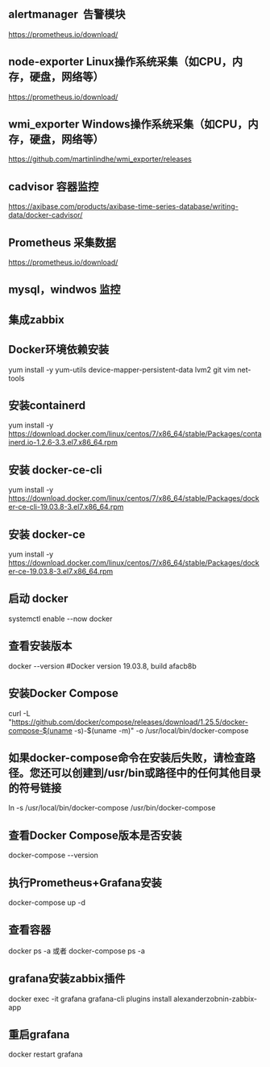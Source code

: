 ## alertmanager  告警模块
https://prometheus.io/download/

## node-exporter Linux操作系统采集（如CPU，内存，硬盘，网络等）
https://prometheus.io/download/

## wmi_exporter Windows操作系统采集（如CPU，内存，硬盘，网络等）
https://github.com/martinlindhe/wmi_exporter/releases

## cadvisor 容器监控
https://axibase.com/products/axibase-time-series-database/writing-data/docker-cadvisor/

## Prometheus 采集数据
https://prometheus.io/download/

## mysql，windwos 监控

## 集成zabbix

## Docker环境依赖安装
yum install -y yum-utils device-mapper-persistent-data lvm2 git vim net-tools

## 安装containerd
yum  install -y https://download.docker.com/linux/centos/7/x86_64/stable/Packages/containerd.io-1.2.6-3.3.el7.x86_64.rpm

## 安装 docker-ce-cli
yum install -y https://download.docker.com/linux/centos/7/x86_64/stable/Packages/docker-ce-cli-19.03.8-3.el7.x86_64.rpm

## 安装 docker-ce
yum install -y https://download.docker.com/linux/centos/7/x86_64/stable/Packages/docker-ce-19.03.8-3.el7.x86_64.rpm

## 启动 docker
systemctl enable --now docker

## 查看安装版本
docker --version
#Docker version 19.03.8, build afacb8b

## 安装Docker Compose
curl -L "https://github.com/docker/compose/releases/download/1.25.5/docker-compose-$(uname -s)-$(uname -m)" -o /usr/local/bin/docker-compose

## 如果docker-compose命令在安装后失败，请检查路径。您还可以创建到/usr/bin或路径中的任何其他目录的符号链接
ln -s /usr/local/bin/docker-compose /usr/bin/docker-compose

## 查看Docker Compose版本是否安装
docker-compose --version

## 执行Prometheus+Grafana安装
docker-compose up -d

## 查看容器
docker ps -a 或者 docker-compose ps -a

## grafana安装zabbix插件
docker exec -it grafana grafana-cli plugins install alexanderzobnin-zabbix-app

## 重启grafana
docker restart grafana
